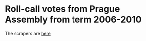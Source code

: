 # Roll-call votes from Prague Assembly from term 2006-2010

The scrapers are [here](https://github.com/michalskop/praha.eu-scraper)

